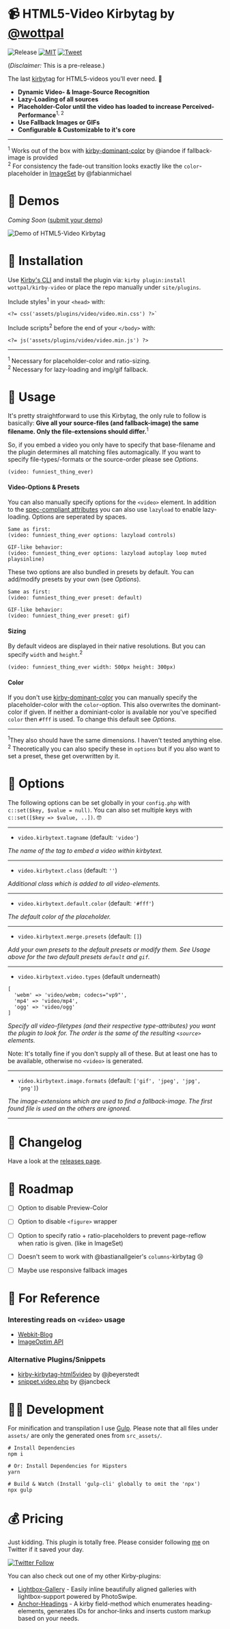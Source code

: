 # 📹 HTML5-Video Kirbytag by [@wottpal](https://twitter.com/wottpal)

<!-- Buttons -->
![Release](https://img.shields.io/github/release/wottpal/kirby-video/all.svg)
[![MIT](https://img.shields.io/badge/license-MIT-blue.svg)](https://raw.githubusercontent.com/wottpal/kirby-video/master/LICENSE)
[![Tweet](https://img.shields.io/twitter/url/https/github.com/wottpal/kirby-video.svg?style=social)](https://twitter.com/intent/tweet?text=&#x1F4F9;&#x20;&#x48;&#x54;&#x4D;&#x4C;&#x35;&#x2D;&#x56;&#x69;&#x64;&#x65;&#x6F;&#x20;&#x66;&#x6F;&#x72;&#x20;&#x40;&#x67;&#x65;&#x74;&#x6B;&#x69;&#x72;&#x62;&#x79;&#x20;&#x62;&#x79;&#x20;&#x40;&#x77;&#x6F;&#x74;&#x74;&#x70;&#x61;&#x6C;&url=https://git.io/v7Ved)


(_Disclaimer:_ This is a pre-release.)


The last [kirby](https://getkirby.com)tag for HTML5-videos you'll ever need. 👊

* **Dynamic Video- & Image-Source Recognition**
* **Lazy-Loading of all sources**
* **Placeholder-Color until the video has loaded to increase Perceived-Performance**<sup>1, 2</sup>
* **Use Fallback Images or GIFs**
* **Configurable & Customizable to it's core**

***

<sup>1</sup> Works out of the box with [kirby-dominant-color](https://github.com/iandoe/kirby-dominant-color) by @iandoe if fallback-image is provided<br>
<sup>2</sup> For consistency the fade-out transition looks exactly like the `color`-placeholder in [ImageSet](https://github.com/fabianmichael/kirby-imageset) by @fabianmichael


# 🐼 Demos

*Coming Soon* ([submit your demo](https://twitter.com/wottpal))

![Demo of HTML5-Video Kirbytag](demo.gif)


# 🐸 Installation

Use [Kirby's CLI](https://github.com/getkirby/cli) and install the plugin via: `kirby plugin:install wottpal/kirby-video` or place the repo manually under `site/plugins`.

Include styles<sup>1</sup> in your `<head>` with:

```
<?= css('assets/plugins/video/video.min.css') ?>`
```

Include scripts<sup>2</sup> before the end of your `</body>` with:
```
<?= js('assets/plugins/video/video.min.js') ?>
```


*****

<sup>1</sup> Necessary for placeholder-color and ratio-sizing.<br>
<sup>2</sup> Necessary for lazy-loading and img/gif fallback.


# 🐨 Usage
It's pretty straightforward to use this Kirbytag, the only rule to follow is basically: **Give all your source-files (and fallback-image) the same filename. Only the file-extensions should differ.**<sup>1</sup>

So, if you embed a video you only have to specify that base-filename and the plugin determines all matching files automagically. If you want to specify file-types/-formats or the source-order please see *Options*.

```
(video: funniest_thing_ever)
```

#### Video-Options & Presets

You can also manually specify options for the `<video>` element. In addition to the [spec-compliant attributes](https://www.w3schools.com/tags/tag_video.asp) you can also use `lazyload` to enable lazy-loading. Options are seperated by spaces.

```
Same as first:
(video: funniest_thing_ever options: lazyload controls)

GIF-like behavior:
(video: funniest_thing_ever options: lazyload autoplay loop muted playsinline)
```

These two options are also bundled in presets by default. You can add/modify presets by your own (see *Options*).

```
Same as first:
(video: funniest_thing_ever preset: default)

GIF-like behavior:
(video: funniest_thing_ever preset: gif)
```

#### Sizing

By default videos are displayed in their native resolutions. But you can specify `width` and `height`.<sup>2</sup>

```
(video: funniest_thing_ever width: 500px height: 300px)
```

#### Color

If you don't use [kirby-dominant-color](https://github.com/iandoe/kirby-dominant-color) you can manually specify the placeholder-color with the `color`-option. This also overwrites the dominant-color if given. If neither a dominiant-color is available nor you've specified `color` then `#fff` is used. To change this default see *Options*.


*****

<sup>1</sup>They also should have the same dimensions. I haven't tested anything else.<br>
<sup>2</sup> Theoretically you can also specify these in `options` but if you also want to set a preset, these get overwritten by it.


# 🦊 Options

The following options can be set globally in your `config.php` with `c::set($key, $value = null)`. You can also set multiple keys with `c::set([$key => $value, ..])`. 🤓


*****

* `video.kirbytext.tagname` (default: `'video'`)

*The name of the tag to embed a video within kirbytext.*

*****

* `video.kirbytext.class` (default: `''`)

*Additional class which is added to all video-elements.*

*****

* `video.kirbytext.default.color` (default: `'#fff'`)

*The default color of the placeholder.*

*****

* `video.kirbytext.merge.presets` (default: `[]`)

*Add your own presets to the default presets or modify them. See Usage above for the two default presets `default` and `gif`.*

*****

* `video.kirbytext.video.types`  (default underneath)

```
[
  'webm' => 'video/webm; codecs="vp9"',
  'mp4' => 'video/mp4',
  'ogg' => 'video/ogg'
]
```

*Specify all video-filetypes (and their respective type-attributes) you want the plugin to look for. The order is the same of the resulting `<source>` elements.*

Note: It's totally fine if you don't supply all of these. But at least one has to be available, otherwise no `<video>` is generated.

*****

* `video.kirbytext.image.formats`  (default: `['gif', 'jpeg', 'jpg', 'png']`)

*The image-extensions which are used to find a fallback-image. The first found file is used an the others are ignored.*

*****


# 🐻 Changelog

Have a look at the [releases page](https://github.com/wottpal/kirby-video/releases).


# 🦁 Roadmap

- [ ] Option to disable Preview-Color
- [ ] Option to disable `<figure>` wrapper
- [ ] Option to specify ratio + ratio-placeholders to prevent page-reflow when ratio is given. (like in ImageSet)
- [ ] Doesn't seem to work with @bastianallgeier's `columns`-kirbytag 😢
- [ ] Maybe use responsive fallback images


# 🐯 For Reference

### Interesting reads on `<video>` usage

* [Webkit-Blog](https://webkit.org/blog/6784/new-video-policies-for-ios/)
* [ImageOptim API](https://imageoptim.com/api/ungif)

### Alternative Plugins/Snippets

* [kirby-kirbytag-html5video](https://github.com/jbeyerstedt/kirby-kirbytag-html5video) by @jbeyerstedt
* [snippet.video.php](https://gist.github.com/jancbeck/a87c34e4df5b8764efb9) by @jancbeck


# 👨‍💻 Development
For minification and transpilation I use [Gulp](http://gulpjs.com). Please note that all files under `assets/` are only the generated ones from `src_assets/`.

```
# Install Dependencies
npm i

# Or: Install Dependencies for Hipsters
yarn

# Build & Watch (Install 'gulp-cli' globally to omit the 'npx')
npx gulp
```


# 💰‍ Pricing
Just kidding. This plugin is totally free. Please consider following [me](https://twitter.com/wottpal) on Twitter if it saved your day.

[![Twitter Follow](https://img.shields.io/twitter/follow/wottpal.svg?style=social&label=Follow)](https://twitter.com/wottpal)

You can also check out one of my other Kirby-plugins:

* [Lightbox-Gallery](https://github.com/wottpal/kirby-lightbox-gallery) - Easily inline beautifully aligned galleries with lightbox-support powered by PhotoSwipe.
* [Anchor-Headings](https://github.com/wottpal/kirby-anchor-headings) - A kirby field-method which enumerates heading-elements, generates IDs for anchor-links and inserts custom markup based on your needs.
